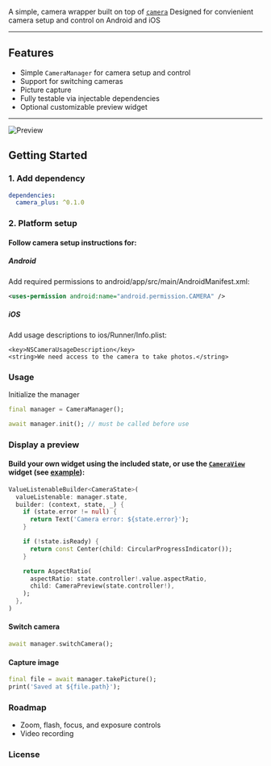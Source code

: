 A simple, camera wrapper built on top of [`camera`](https://pub.dev/packages/camera)
Designed for convienient camera setup and control on Android and iOS

---

## Features

- Simple `CameraManager` for camera setup and control
- Support for switching cameras
- Picture capture
- Fully testable via injectable dependencies
- Optional customizable preview widget

---

![Preview](https://github.com/siquitch/camera_plus/example/preview.png)

## Getting Started

### 1. Add dependency

```yaml
dependencies:
  camera_plus: ^0.1.0
```

### 2. Platform setup

#### Follow camera setup instructions for:

##### Android

Add required permissions to android/app/src/main/AndroidManifest.xml:

```xml
<uses-permission android:name="android.permission.CAMERA" />
```

##### iOS

Add usage descriptions to ios/Runner/Info.plist:

```plist
<key>NSCameraUsageDescription</key>
<string>We need access to the camera to take photos.</string>
```

### Usage
Initialize the manager

``` dart
final manager = CameraManager();

await manager.init(); // must be called before use
```

### Display a preview

#### Build your own widget using the included state, or use the [`CameraView`](https://github.com/siquitch/camera_plus) widget (see [example](https://pub.dev/packages/camera_plus/example)):

```dart
ValueListenableBuilder<CameraState>(
  valueListenable: manager.state,
  builder: (context, state, _) {
    if (state.error != null) {
      return Text('Camera error: ${state.error}');
    }

    if (!state.isReady) {
      return const Center(child: CircularProgressIndicator());
    }

    return AspectRatio(
      aspectRatio: state.controller!.value.aspectRatio,
      child: CameraPreview(state.controller!),
    );
  },
)
```

#### Switch camera

```dart
await manager.switchCamera();
```

#### Capture image

``` dart
final file = await manager.takePicture();
print('Saved at ${file.path}');
```

### Roadmap

* Zoom, flash, focus, and exposure controls
* Video recording

### License
